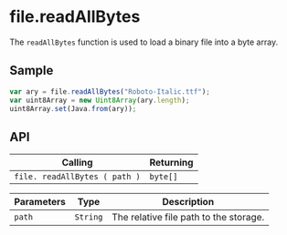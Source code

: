 # file.readAllBytes

The `readAllBytes` function is used to load a binary file into a byte array.

## Sample

```javascript
var ary = file.readAllBytes("Roboto-Italic.ttf");
var uint8Array = new Uint8Array(ary.length);
uint8Array.set(Java.from(ary));

```

## API

| Calling | Returning |
|---|---|
| `file. readAllBytes ( path )` | `byte[]` |

| Parameters | Type | Description |
|---|---|---|
| `path` | `String` | The relative file path to the storage. |